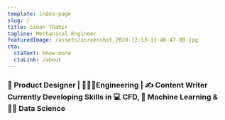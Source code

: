 ```yaml
---
template: index-page
slug: /
title: Sinan Thahir
tagline: Mechanical Engineer
featuredImage: /assets/screenshot_2020-12-13-13-46-47-00.jpg
cta:
  ctaText: Know more
  ctaLink: /about
---
```

<!--StartFragment-->

### 📐 Product Designer | 👨🏽‍🎓Engineering | ✍️ Content Writer<br> Currently Developing Skills in 💻 CFD, 🧠 Machine Learning &<br> 👨‍💻 Data Science

<!--EndFragment-->